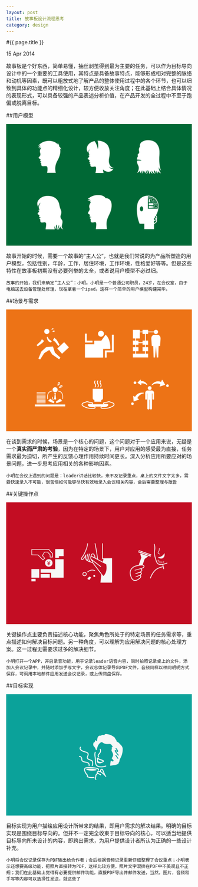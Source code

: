 ```yaml
---
layout: post
title: 故事板设计流程思考
category: design
---
```


#{{ page.title }}

<p class="meta">15 Apr 2014</p>

故事板是个好东西，简单易懂，抽丝剥茧得到最为主要的任务，可以作为目标导向设计中的一个重要的工具使用，其特点是具备故事特点，能够形成相对完整的脉络和动机等因素，既可以粗放式地了解产品的整体使用过程中的各个环节，也可以细致到具体的功能点的精细化设计，较方便收放关注角度；在此基础上结合具体情况的表现形式，可以具备较强的产品表述分析价值，在产品开发的全过程中不至于跑偏或脱离目标。

##用户模型

![用户模型](/assets/img/4-15-1.png)

故事开始的时候，需要一个故事的“主人公”，也就是我们常说的为产品所塑造的用户模型，包括性别，年龄，工作，居住环境，工作环境，性格爱好等等。但是这些特性在故事板初期没有必要列举的太全，或者说用户模型不必过细。

```
故事的开始，我们来确定“主人公”：小明。小明是一个普通公司职员，24岁，在会议室，由于电脑送去设备管理处修理，现在拿着一个ipad。这样一个简单的用户模型构建完毕。
```

##场景与需求

![场景与需求](/assets/img/4-15-2.png)

在谈到需求的时候，场景是一个核心的问题，这个问题对于一个应用来说，无疑是一个**真实而严肃的考验**，因为在特定的场景下，用户对应用的感受最为直接，任务需求最为迫切，所产生的反馈心理作用持续时间更长。深入分析应用所要应对的场景问题，进一步思考应用相关的各种影响因素。

```
小明在会议上遇到的问题是：leader讲话比较快，来不及记录重点，桌上的文件文字太多，需要快速录入不可能，很苦恼如何能够尽快有效地录入会议相关内容，会后需要整理与报告
```
##关键操作点

![关键操作点](/assets/img/4-15-3.png)

关键操作点主要负责描述核心功能，聚焦角色所处于的特定场景的任务需求等，重点描述如何解决目标问题。另一种角度，可以理解为应用解决问题的核心处理方案。这一过程无需要求过多的解决细节。

```
小明打开一个APP，开启录音功能，用于记录leader语音内容，同时拍照记录桌上的文件，添加入会议记录中，并随时添加手写文字，会议总体记录导出PDF文件，音频同样以相同明明方式保存，可调用本地邮件应用发送会议记录，或上传网盘保存。
```

##目标实现

![目标实现](/assets/img/4-15-4.png)

目标实现为用户描绘应用设计所带来的结果，即用户需求的解决结果。明确的目标实现是围绕目标导向的。但并不一定完全收束于目标导向的核心，可以适当地提供目标导向所未设计的内容，即跨出需求，为用户提供设计者所认为正确的一些设计补充。

```
小明将会议记录保存为PDF输出给合作者；会后根据音频记录重新仔细整理了会议重点；小明表示还想要高级功能，把照片直接转为PDF，这样比较方便，照片文字混排在PDF中不美观且不正规；我们在此基础上觉得有必要提供邮件功能，直接PDF导出并邮件发送，当然，图片，音频和手写等内容可以选择性发送，就这些了
```






